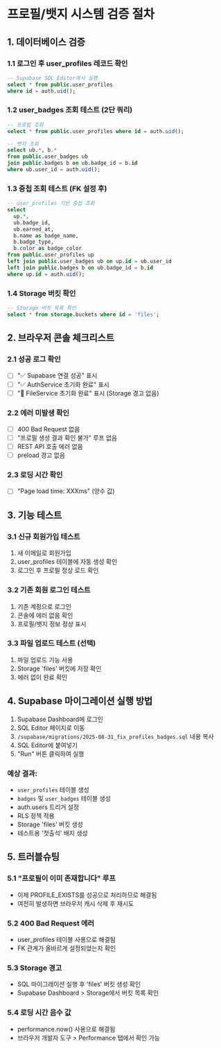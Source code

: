 # 프로필/뱃지 시스템 검증 절차

## 1. 데이터베이스 검증

### 1.1 로그인 후 user_profiles 레코드 확인
```sql
-- Supabase SQL Editor에서 실행
select * from public.user_profiles 
where id = auth.uid();
```

### 1.2 user_badges 조회 테스트 (2단 쿼리)
```sql
-- 프로필 조회
select * from public.user_profiles where id = auth.uid();

-- 뱃지 조회
select ub.*, b.* 
from public.user_badges ub
join public.badges b on ub.badge_id = b.id
where ub.user_id = auth.uid();
```

### 1.3 중첩 조회 테스트 (FK 설정 후)
```sql
-- user_profiles 기반 중첩 조회
select 
  up.*,
  ub.badge_id,
  ub.earned_at,
  b.name as badge_name,
  b.badge_type,
  b.color as badge_color
from public.user_profiles up
left join public.user_badges ub on up.id = ub.user_id
left join public.badges b on ub.badge_id = b.id
where up.id = auth.uid();
```

### 1.4 Storage 버킷 확인
```sql
-- Storage 버킷 목록 확인
select * from storage.buckets where id = 'files';
```

## 2. 브라우저 콘솔 체크리스트

### 2.1 성공 로그 확인
- [ ] "✅ Supabase 연결 성공" 표시
- [ ] "✅ AuthService 초기화 완료" 표시
- [ ] "📁 FileService 초기화 완료" 표시 (Storage 경고 없음)

### 2.2 에러 미발생 확인
- [ ] 400 Bad Request 없음
- [ ] "프로필 생성 결과 확인 불가" 루프 없음
- [ ] REST API 호출 에러 없음
- [ ] preload 경고 없음

### 2.3 로딩 시간 확인
- [ ] "Page load time: XXXms" (양수 값)

## 3. 기능 테스트

### 3.1 신규 회원가입 테스트
1. 새 이메일로 회원가입
2. user_profiles 테이블에 자동 생성 확인
3. 로그인 후 프로필 정상 로드 확인

### 3.2 기존 회원 로그인 테스트
1. 기존 계정으로 로그인
2. 콘솔에 에러 없음 확인
3. 프로필/뱃지 정보 정상 표시

### 3.3 파일 업로드 테스트 (선택)
1. 파일 업로드 기능 사용
2. Storage 'files' 버킷에 저장 확인
3. 에러 없이 완료 확인

## 4. Supabase 마이그레이션 실행 방법

1. Supabase Dashboard에 로그인
2. SQL Editor 페이지로 이동
3. `/supabase/migrations/2025-08-31_fix_profiles_badges.sql` 내용 복사
4. SQL Editor에 붙여넣기
5. "Run" 버튼 클릭하여 실행

### 예상 결과:
- `user_profiles` 테이블 생성
- `badges` 및 `user_badges` 테이블 생성
- auth.users 트리거 설정
- RLS 정책 적용
- Storage 'files' 버킷 생성
- 테스트용 '첫출석' 배지 생성

## 5. 트러블슈팅

### 5.1 "프로필이 이미 존재합니다" 루프
- 이제 PROFILE_EXISTS를 성공으로 처리하므로 해결됨
- 여전히 발생하면 브라우저 캐시 삭제 후 재시도

### 5.2 400 Bad Request 에러
- user_profiles 테이블 사용으로 해결됨
- FK 관계가 올바르게 설정되었는지 확인

### 5.3 Storage 경고
- SQL 마이그레이션 실행 후 'files' 버킷 생성 확인
- Supabase Dashboard > Storage에서 버킷 목록 확인

### 5.4 로딩 시간 음수 값
- performance.now() 사용으로 해결됨
- 브라우저 개발자 도구 > Performance 탭에서 확인 가능
